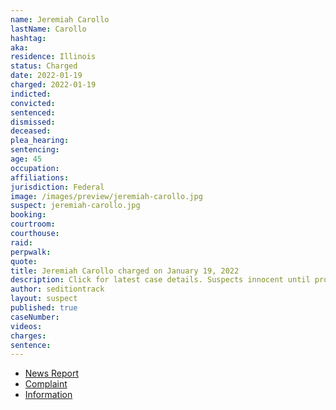 ```yaml
---
name: Jeremiah Carollo
lastName: Carollo
hashtag:
aka:
residence: Illinois
status: Charged
date: 2022-01-19
charged: 2022-01-19
indicted:
convicted:
sentenced:
dismissed:
deceased:
plea_hearing:
sentencing:
age: 45
occupation:
affiliations:
jurisdiction: Federal
image: /images/preview/jeremiah-carollo.jpg
suspect: jeremiah-carollo.jpg
booking:
courtroom:
courthouse:
raid:
perpwalk:
quote:
title: Jeremiah Carollo charged on January 19, 2022
description: Click for latest case details. Suspects innocent until proven guilty.
author: seditiontrack
layout: suspect
published: true
caseNumber:
videos:
charges:
sentence:
---
```

- [News Report](https://www.stltoday.com/news/local/crime-and-courts/glen-carbon-man-faces-capitol-riot-charge/article_b02213cd-4f1a-51e7-91d2-1c5e3fadb628.html)
- [Complaint](https://extremism.gwu.edu/sites/g/files/zaxdzs2191/f/Cody%20Vollan%20Anthony%20Carollo%20Jeremiah%20Carollo%20Criminal%20Complaint.pdf)
- [Information](https://extremism.gwu.edu/sites/g/files/zaxdzs2191/f/Cody%20Vollan%20Anthony%20Carollo%20Jeremiah%20Carollo%20Information.pdf)
